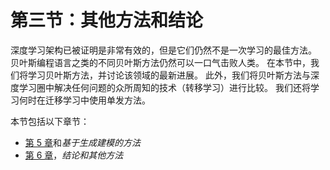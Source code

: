 # 第三节：其他方法和结论

深度学习架构已被证明是非常有效的，但是它们仍然不是一次学习的最佳方法。 贝叶斯编程语言之类的不同贝叶斯方法仍然可以一口气击败人类。 在本节中，我们将学习贝叶斯方法，并讨论该领域的最新进展。 此外，我们将贝叶斯方法与深度学习圈中解决任何问题的众所周知的技术（转移学习）进行比较。 我们还将学习何时在迁移学习中使用单发方法。

本节包括以下章节：

*   [第 5 章](../Text/5.html)和*基于生成建模的方法*
*   [第 6 章](../Text/6.html)，*结论和其他方法*